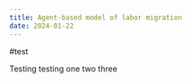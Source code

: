 ```yaml
---
title: Agent-based model of labor migration
date: 2024-01-22
---
```


#test

Testing testing one two three